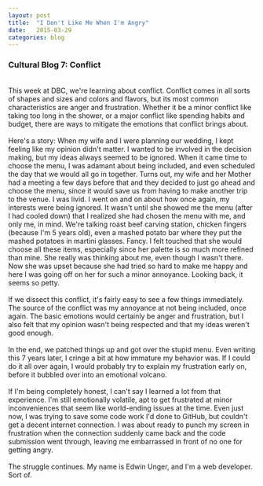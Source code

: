 ```yaml
---
layout: post
title:  "I Don't Like Me When I'm Angry"
date:   2015-03-29
categories: blog
---
```


<h3>Cultural Blog 7: Conflict</h3>
<br/>
This week at DBC, we're learning about conflict. Conflict comes in all sorts of shapes and sizes and colors and flavors, but its most common characteristics are anger and frustration. Whether it be a minor conflict like taking too long in the shower, or a major conflict like spending habits and budget, there are ways to mitigate the emotions that conflict brings about.
<br/>
<br/>
Here's a story: When my wife and I were planning our wedding, I kept feeling like my opinion didn't matter. I wanted to be involved in the decision making, but my ideas always seemed to be ignored. When it came time to choose the menu, I was adamant about being included, and even scheduled the day that we would all go in together. Turns out, my wife and her Mother had a meeting a few days before that and they decided to just go ahead and choose the menu, since it would save us from having to make another trip to the venue. I was livid. I went on and on about how once again, my interests were being ignored. It wasn't until she showed me the menu (after I had cooled down) that I realized she had chosen the menu with me, and only me, in mind. We're talking roast beef carving station, chicken fingers (because I'm 5 years old), even a mashed potato bar where they put the mashed potatoes in martini glasses. Fancy. I felt touched that she would choose all these items, especially since her palette is so much more refined than mine. She really was thinking about me, even though I wasn't there. Now she was upset because she had tried so hard to make me happy and here I was going off on her for such a minor annoyance. Looking back, it seems so petty.
<br/>
<br/>
If we dissect this conflict, it's fairly easy to see a few things immediately. The source of the conflict was my annoyance at not being included, once again. The basic emotions would certainly be anger and frustration, but I also felt that my opinion wasn't being respected and that my ideas weren't good enough.
<br/>
<br/>
In the end, we patched things up and got over the stupid menu. Even writing this 7 years later, I cringe a bit at how immature my behavior was. If I could do it all over again, I would probably try to explain my frustration early on, before it bubbled over into an emotional volcano.
<br/>
<br/>
If I'm being completely honest, I can't say I learned a lot from that experience. I'm still emotionally volatile, apt to get frustrated at minor inconveniences that seem like world-ending issues at the time. Even just now, I was trying to save some code work I'd done to GitHub, but couldn't get a decent internet connection. I was about ready to punch my screen in frustration when the connection suddenly came back and the code submission went through, leaving me embarrassed in front of no one for getting angry.
<br/>
<br/>
The struggle continues. My name is Edwin Unger, and I'm a web developer. Sort of.
